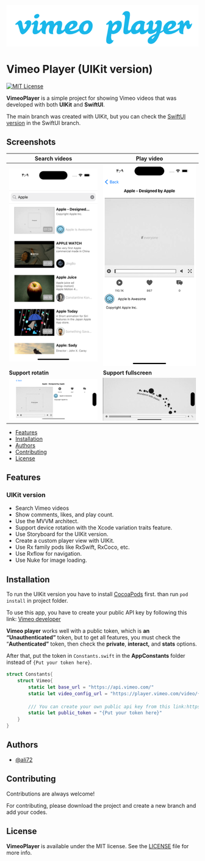 ![Logo](Vimeo%20player.png)

# Vimeo Player (UIKit version)

[![MIT License](https://img.shields.io/badge/License-MIT-green.svg)](https://choosealicense.com/licenses/mit/)

**VimeoPlayer** is a simple project for showing Vimeo videos that was developed with both **UIKit** and **SwiftUI**.

The main branch was created with UIKit, but you can check the [SwiftUI version](https://github.com/SwiftLand/vimeoplayer/tree/SwiftUI) in the SwiftUI branch.

## Screenshots

| **Search videos**                                                                                                     | **Play video**                                                                                                        |
| --------------------------------------------------------------------------------------------------------------------- | --------------------------------------------------------------------------------------------------------------------- |
| ![App Screenshot](Screenshots/Simulator%20Screen%20Shot%20-%20iPhone%2014%20Pro%20-%202023-04-03%20at%2016.09.37.png) | ![App Screenshot](Screenshots/Simulator%20Screen%20Shot%20-%20iPhone%2014%20Pro%20-%202023-04-03%20at%2016.09.52.png) |
| **Support rotatin**                                                                                                   | **Support fullscreen**                                                                                                |
| ![App Screenshot](Screenshots/Simulator%20Screen%20Shot%20-%20iPhone%2014%20Pro%20-%202023-04-03%20at%2016.10.03.png) | ![App Screenshot](Screenshots/Simulator%20Screen%20Shot%20-%20iPhone%2014%20Pro%20-%202023-04-03%20at%2016.10.43.png) |

- [Features](#features)
- [Installation](#installation)
- [Authors](#authors)
- [Contributing](#contributing)
- [License](#license)

## Features

### UIKit version

- Search Vimeo videos
- Show comments, likes, and play count.
- Use the MVVM architect.
- Support device rotation with the Xcode variation traits feature.
- Use Storyboard for the UIKit version.
- Create a custom player view with UIKit.
- Use Rx family pods like RxSwift, RxCoco, etc.
- Use Rxflow for navigation.
- Use Nuke for image loading.

## Installation

To run the UIKit version you have to install [CocoaPods](https://cocoapods.org) first. than run `pod install` in project folder.

To use this app, you have to create your public API key by following this link: [Vimeo developer](https://developer.vimeo.com/)

**Vimeo player** works well with a public token, which is **an “Unauthenticated”** token, but to get all features, you must check the “**Authenticated”** token, then check the **private**, **interact,** and **stats** options.

After that, put the token in `Constants.swift` in the **AppConstants** folder instead of `{Put your token here}`.

```swift
struct Constants{
    struct Vimeo{
        static let base_url = "https://api.vimeo.com/"
        static let video_config_url = "https://player.vimeo.com/video/{id}/config"

        /// You can create your own public api key from this link:https://developer.vimeo.com/
        static let public_token = "{Put your token here}"
    }
}
```

## Authors

- [@ali72](https://www.github.com/ali72)

## Contributing

Contributions are always welcome!

For contributing, please download the project and create a new branch and add your codes.

## License

**VimeoPlayer** is available under the MIT license. See the [LICENSE](LICENSE) file for more info.
